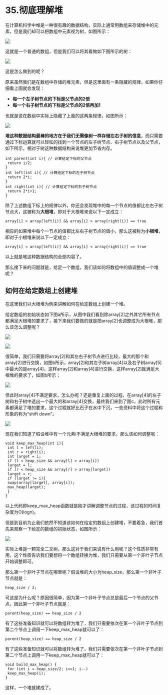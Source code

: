 # 35.彻底理解堆

在计算机科学中堆是一种很有趣的数据结构，实际上通常用数组来存储堆中的元素，但是我们却可以把数组中元素视为树，如图所示：

![](.gitbook/assets/35\_1.jpg)

这就是一个普通的数组，但是我们可以将其看做如下图所示的树：

![](.gitbook/assets/35\_2.jpg)

这是怎么做到的呢？&#x20;

原来虽然我们是在数组中存储的堆元素，但是这里面有一条隐藏的规律，如果你仔细看上图就会发现：&#x20;

* **每一个左子树节点的下标是父节点的2倍**
* **每一个右子树节点的下标是父节点的2倍再加1**&#x20;

也就是说在数组中实际上隐藏了上面的这两条规律，如图所示：

![](.gitbook/assets/35\_3.jpg)

**堆这种数据结构最棒的地方在于我们无需像树一样存储左右子树的信息**，而只需要通过下标运算就可以轻松的找到一个节点的左子树节点、右子树节点以及父节点，如下所示，相对于树这种数据结构来说堆更加节省内存。

```
int parent(int i){ // 计算给定下标的父节点
 return i/2;
}
int left(int i){ // 计算给定下标的左子树节点
 return 2*i;
}
int right(int i){ // 计算给定下标的右子树节点
 return 2*i+1;
}
```

除了上述数组下标上的规律以外，你还会发现堆中的每一个节点的值都比左右子树节点大，这被称为**大根堆**，即对于大根堆来说以下一定成立：

```
array[i] > array[left(i)] && array[i] > array[right(i)] == true
```

相应的如果堆中每个一节点的值都比左右子树节点的值小，那么这被称为**小根堆**，即对于小根堆来说以下一定成立：

```
array[i] < array[left(i)] && array[i] < array[right(i)] == true
```

以上就是堆这种数据结构的全部内容了。&#x20;

那么接下来的问题就是，给定一个数组，我们该如何将数组中的值调整成一个堆呢？&#x20;

## 如何在给定数组上创建堆

在这里我们以大根堆为例来讲解如何在给定数组上创建一个堆。&#x20;

给定数组的初始状态如下图a所示，从图中我们看到除array\[2]之外其它所有节点都满足大根堆的要求了，接下来我们要做的就是把array\[2]也调整成为大根堆，那么该怎么调整呢？

![](.gitbook/assets/35\_4.jpg)

![](.gitbook/assets/35\_5.jpg)

很简单，我们只需要将array\[2]和其左右子树节点进行比较，最大的那个和array\[2]进行交换，如图b所示，array\[2]和其左子树array\[4]以及右子树array\[5]中最大的是array\[4]，这样array\[2]和array\[4]进行交换，这样array\[2]就满足大根堆的要求了，如图b所示；

![](.gitbook/assets/35\_6.jpg)

但此时array\[4]不满足要求，怎么办呢？还是重复上面的过程，在array\[4]的左子树和右子树中选出一个最大的和array\[4]交换，最终我们来到了图c，此时所有元素都满足了堆的要求，这个过程就好比石子在水中下沉，一些资料中将这个过程称形象的称为“shift down”。

![](.gitbook/assets/35\_7.jpg)

现在我们知道了假设堆中有一个元素i不满足大根堆的要求，那么该如何调整呢：

```
void keep_max_heap(int i){
 int l = left(i);
 int r = right(i);
 int larget = i;
 if (l < heap_size && array[l] > array[i])
 larget = l;
 if (r < heap_size && array[r] > array[larget])
 larget = r;
 if (larget != i){
 swap(array[larget], array[i]);
 max_heap(larget);
 }
}
```

以上代码即keep\_max\_heap函数就是刚才讲解调整节点的过程，该过程的时间复杂度为O(logn)。&#x20;

但是到目前为止我们依然不知道该如何在给定的数组上创建堆，不要着急，我们首先来观察一下给定的数组的初始状态，如图所示：

![](.gitbook/assets/35\_8.jpg)

实际上堆是一颗完全二叉树，那么这对于我们来说有什么用呢？这个性质非常有用，这个性质告诉我们要想将一个数组转换为堆，我们只需要从第一个非叶子节点开始调整即可。&#x20;

那么第一个非叶子节点在哪里呢？假设堆的大小为heap\_size，那么第一个非叶子节点就是：

```
heap_size / 2;
```

可这是为什么呢？原因很简单，因为第一个非叶子节点总是最后一个节点的父节点，因此第一个非叶子节点就是：

```
parent(heap_size) == heap_size / 2
```

有了这些准备知识就可以将数组转为堆了，我们只需要依次在第一个非叶子节点到第二个节点上调用一下keep\_max\_heap就可以了：

```
parent(heap_size) == heap_size / 2
```

有了这些准备知识就可以将数组转为堆了，我们只需要依次在第一个非叶子节点到第二个节点上调用一下keep\_max\_heap就可以了：

```
void build_max_heap() {
 for (int i = heap_size/2; i>=1; i--)
 keep_max_heap(i);
}
```

这样，一个堆就建成了。









